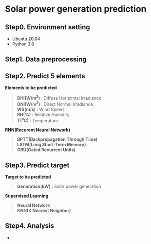 # Solar power generation prediction
## Step0. Environment setting
- Ubuntu 20.04
- Python 3.6

## Step1. Data preprocessing


## Step2. Predict 5 elements
**Elements to be predicted**
> **DHI(W/m<sup>2</sup>)**  : Diffuse Horizontal Irradiance<br>
> **DNI(W/m<sup>2</sup>)**  : Direct Normal Irradiance<br>
> **WS(m/s)** : Wind Speed<br>
> **RH(%)** : Relative Humidity<br>
> **T(<sup>o</sup>C)**  : Temperature<br>

**RNN(Recurent Neural Network)**
> **BPTT(Backpropagation Through Time)**<br>
> **LSTM(Long Short-Term Memory)**<br>
> **GRU(Gated Recurrent Units)**<br>


## Step3. Predict target
**Target to be predicted**
> **Generation(kW)**  : Solar power generation<br>

**Supervised Learning**
> **Neural Network**<br>
> **KNN(K Nearest Neighbor)**<br>

## Step4. Analysis
- 
